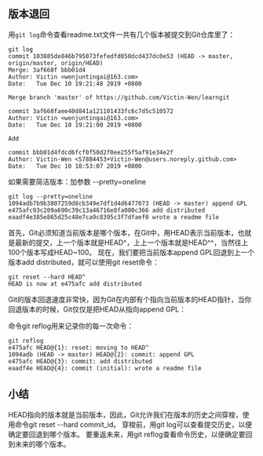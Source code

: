 ## 版本退回
用`git log`命令查看readme.txt文件一共有几个版本被提交到Git仓库里了：
```
git log
commit 103885de846b795073fefedfd050dcd437dc0e53 (HEAD -> master, origin/master, origin/HEAD)
Merge: 3af668f bbb01d4
Author: Victin <wenjuntingai@163.com>
Date:   Tue Dec 10 19:21:48 2019 +0800

Merge branch 'master' of https://github.com/Victin-Wen/learngit

commit 3af668faee40d841a121101433fc6c7d5c510572
Author: Victin <wenjuntingai@163.com>
Date:   Tue Dec 10 19:21:00 2019 +0800

Add

commit bbb01d4fdcd6fcf0f50d2f0ee255f5af91e34e2f
Author: Victin-Wen <57884453+Victin-Wen@users.noreply.github.com>
Date:   Tue Dec 10 18:53:07 2019 +0800
```
如果需要简洁版本：加参数 --pretty=oneline
```
git log --pretty=oneline
1094adb7b9b3807259d8cb349e7df1d4d6477073 (HEAD -> master) append GPL
e475afc93c209a690c39c13a46716e8fa000c366 add distributed
eaadf4e385e865d25c48e7ca9c8395c3f7dfaef0 wrote a readme file 
```
首先，Git必须知道当前版本是哪个版本，在Git中，用HEAD表示当前版本，也就是最新的提交，上一个版本就是HEAD^，上上一个版本就是HEAD^^，当然往上100个版本写成HEAD~100。
现在，我们要把当前版本append GPL回退到上一个版本add distributed，就可以使用git reset命令：
```
git reset --hard HEAD^
HEAD is now at e475afc add distributed
```
Git的版本回退速度非常快，因为Git在内部有个指向当前版本的HEAD指针，当你回退版本的时候，Git仅仅是把HEAD从指向append GPL：

命令git reflog用来记录你的每一次命令：
```
git reflog
e475afc HEAD@{1}: reset: moving to HEAD^
1094adb (HEAD -> master) HEAD@{2}: commit: append GPL
e475afc HEAD@{3}: commit: add distributed
eaadf4e HEAD@{4}: commit (initial): wrote a readme file
```
## 小结
HEAD指向的版本就是当前版本，因此，Git允许我们在版本的历史之间穿梭，使用命令git reset --hard commit_id。
穿梭前，用git log可以查看提交历史，以便确定要回退到哪个版本。
要重返未来，用git reflog查看命令历史，以便确定要回到未来的哪个版本。
